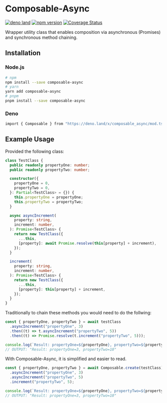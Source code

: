 # Composable-Async

[![deno land](http://img.shields.io/badge/available%20on-deno.land/x-lightgrey.svg?logo=deno)](https://deno.land/x/composable_async)
[![npm version](https://badge.fury.io/js/composable-async.svg)](https://badge.fury.io/js/composable-async)
[![Coverage Status](https://coveralls.io/repos/github/myty/composable-async/badge.svg?branch=main)](https://coveralls.io/github/myty/composable-async?branch=main)

Wrapper utility class that enables composition via asynchronous (Promises) and
synchronous method chaining.

## Installation

### Node.js

```bash
# npm
npm install --save composable-async
# yarn
yarn add composable-async
# pnpm
pnpm install --save composable-async
```

### Deno

```bash
import { Composable } from "https://deno.land/x/composable_async/mod.ts";
```

## Example Usage

Provided the following class:

```typescript
class TestClass {
  public readonly propertyOne: number;
  public readonly propertyTwo: number;

  constructor({
    propertyOne = 0,
    propertyTwo = 0,
  }: Partial<TestClass> = {}) {
    this.propertyOne = propertyOne;
    this.propertyTwo = propertyTwo;
  }

  async asyncIncrement(
    property: string,
    increment: number,
  ): Promise<TestClass> {
    return new TestClass({
      ...this,
      [property]: await Promise.resolve(this[property] + increment),
    });
  }

  increment(
    property: string,
    increment: number,
  ): Promise<TestClass> {
    return new TestClass({
      ...this,
      [property]: this[property] + increment,
    });
  }
}
```

Traditionally to chain these methods you would need to do the follwing:

```typescript
const { propertyOne, propertyTwo } = await testClass
  .asyncIncrement("propertyOne", 3)
  .then((t) => t.asyncIncrement("propertyTwo", 5))
  .then((t) => Promise.resolve(t.increment("propertyTwo", 5)));

console.log(`Result: propertyOne=${propertyOne}, propertyTwo=${propertyTwo}`);
// OUTPUT: "Result: propertyOne=3, propertyTwo=10"
```

With Composable-Async, it is simplified and easier to read.

```typescript
const { propertyOne, propertyTwo } = await Composable.create(testClass)
  .asyncIncrement("propertyOne", 3)
  .asyncIncrement("propertyTwo", 5)
  .increment("propertyTwo", 5);

console.log(`Result: propertyOne=${propertyOne}, propertyTwo=${propertyTwo}`);
// OUTPUT: "Result: propertyOne=3, propertyTwo=10"
```
